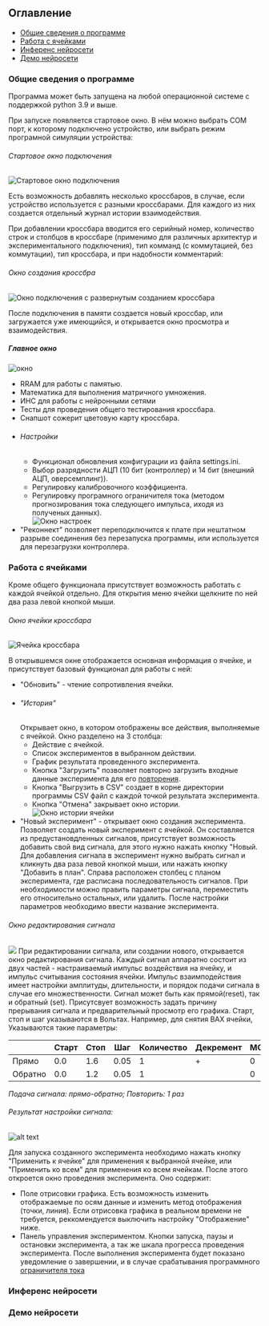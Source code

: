 ## Оглавление

- [Общие сведения о программе](#общие-сведения-о-программе)
- [Работа с ячейками](#работа-с-ячейками)
- [Инференс нейросети](#инференс-нейросети)
- [Демо нейросети](#демо-нейросети) 

### Общие сведения о программе
<p>Программа может быть запущена на любой операционной системе c поддержкой python 3.9 и выше.</p> 
<p>При запуске появляется стартовое окно. В нём можно выбрать COM порт, к которому подключено устройство, или выбрать режим програмной симуляции устройства:</p> 

###### Стартовое окно подключения
![Стартовое окно подключения](assets/connect_window.png)

<p>Есть возможность добавлять несколько кроссбаров, в случае, если устройство используется с разными кроссбарами. Для каждого из них создается отдельный журнал истории взаимодействия.</p>

<p>При добавлении кроссбара вводится его серийный номер, количество строк и столбцов в кроссбаре (применимо для различных архитектур и экспериментального подключения), тип комманд (с коммутацией, без коммутации), тип кроссбара, и при надобности комментарий:</p>


###### Окно создания кроссбра
![Окно подключения с развернутым созданием кроссбара](assets/add_crossbar.png)

<p>После подключения в памяти создается новый кроссбар, или загружается уже имеющийся, и открывается окно просмотра и взаимодействия. 

##### Главное окно
![окно ](assets/connected.png)
- RRAM для работы с памятью.
- Математика для выполнения матричного умножения. 
- ИНС для работы с нейронными сетями
- Тесты для проведения общего тестирования кроссбара.
- Снапшот сожерит цветовую карту кроссбара.
- ###### Настройки 
    - Функционал обновления конфигурации из файла settings.ini.
    - Выбор разрядности АЦП (10 бит (контроллер) и 14 бит (внешний АЦП, оверсемплинг)).
    - Регулировку калибровочного коэффициента. 
    - Регулировку програмного ограничителя тока (методом прогнозирования тока следующего импульса, иходя из полученых данных).  
![Окно настроек](assets/settings.png)
- "Реконнект" позволяет переподключится к плате при нештатном разрыве соединения без перезапуска программы, или используется для перезагрузки контроллера.  
</p>

### Работа с ячейками
<p>Кроме общего функционала присутствует возможность работать с каждой ячейкой отдельно. Для открытия меню ячейки  щелкните по ней два раза левой кнопкой мыши. 

###### Окно ячейки кроссбара
![Ячейка кроссбара](assets/crossbar_cell.png)

В открывшемся окне отображается основная информация о ячейке, и присутствует базовый функционал для работы с ней:


- "Обновить" - чтение сопротивления ячейки.
- ###### "История" 
    Открывает окно, в котором отображены все действия, выполняемые с ячейкой. 
    Окно разделено на 3 столбца:
    - Действие с ячейкой.
    - Список экспериментов в выбранном действии.
    - График результата проведенного эксперимента.
    - Кнопка "Загрузить" позволяет повторно загрузить входные данные эксперимента для его [повторения](#окно-редактирования-сигнала). 
    - Кнопка "Выгрузить в CSV" создает в корне директории программы CSV файл с каждой точкой результата эксперимента.
    - Кнопка "Отмена" закрывает окно истории.
    ![Окно истории ячейки](assets/history.png)
- "Новый эксперимент" - открывает окно создания эксперимента.
Позволяет создать новый эксперимент с ячейкой. Он составляется из предустановдленных сигналов, присутствует возможность добавить свой вид сигнала, для этого нужно нажать кнопку "Новый. Для добавления сигнала в эксперимент нужно выбрать сигнал и кликнуть два раза левой кнопкой мыши, или нажать кнопку "Добавить в план". 
Справа расположен столбец с планом эксперимента, где расписана последовательность сигналов. При необходимости можно править параметры сигнала, переместить его относительно остальных, или удалить. После настройки параметров необходимо ввести название эксперимента.
###### Окно редактирования сигнала

![](assets/new_exp.png)
При редактировании сигнала, или создании нового, открывается окно редактирования сигнала. Каждый сигнал аппаратно состоит из двух частей - настраиваемый импульс воздействия на ячейку, и импульс считывания состояния ячейки. Импульс взаимподействия имеет настройки амплитуды, длительности, и порядок подачи сигнала в случае его множественности. Сигнал может быть как прямой(reset), так и обратный (set). Присутсвует возможность задать причину прерывания сигнала и предварительный просмотр его графика. Старт, стоп и шаг указываются в Вольтах.
Например, для снятия ВАХ ячейки, Указываются такие параметры: 

|       |Старт|Стоп|Шаг |Количество|Декремент|МС|МКС|
|-------|-----|----|----|----------|---------|--|---|
|Прямо  |0.0  |1.6 |0.05|     1    |    +    | 0|100|
|Обратно|0.0  |1.2 |0.05|     1    |         | 0|100|

*Подача сигнала: прямо-обратно; Повторить: 1 раз*

###### Результат настройки сигнала:
![alt text](assets/signal.png)

Для запуска созданного эксперимента необходимо нажать кнопку "Применить к ячейке" для применения к выбранной ячейке, или "Применить ко всем" для применения ко всем ячейкам. 
После этого откроется окно проведения эксперимента. Оно содержит: 
- Поле отрисовки графика. Есть возможность изменить отображаемые по осям данные и изменить метод отображения (точки, линия). Если отрисовка графика в реальном времени не требуется, реккомендуется выключить настройку "Отображение" ниже. 
- Панель управления экспериментом. Кнопки запуска, паузы и остановки эксперимента, а так же шкала прогресса проведения эксперимента.
После выполнения эксперимента будет показано уведомление о завершении, и в случае срабатывания программного [ограничителя тока](#настройки) 
</p>

### Инференс нейросети


### Демо нейросети